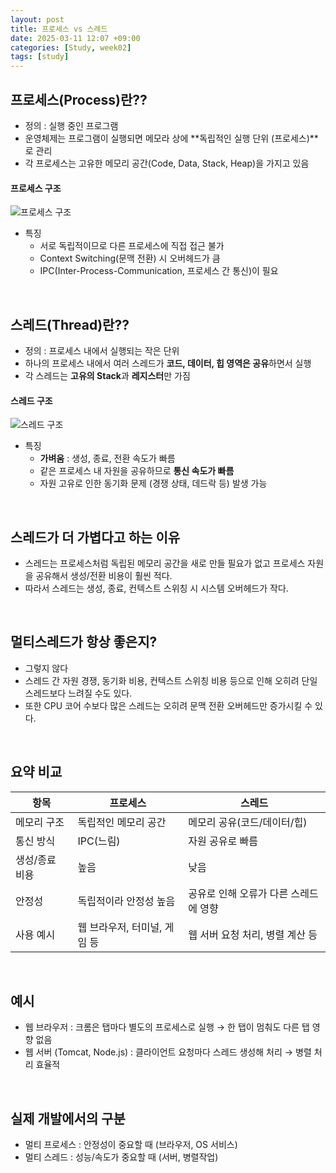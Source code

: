 ```yaml
---
layout: post
title: 프로세스 vs 스레드
date: 2025-03-11 12:07 +09:00
categories: [Study, week02]
tags: [study]     
---
```


## 프로세스(Process)란??

- 정의 : 실행 중인 프로그램
- 운영체제는 프로그램이 실행되면 메모라 상에 **독립적인 실행 단위 (프로세스)**로 관리
- 각 프로세스는 고유한 메모리 공간(Code, Data, Stack, Heap)을 가지고 있음

#### 프로세스 구조

![프로세스 구조](https://i.imgur.com/HvlGH1o.png)

- 특징
  - 서로 독립적이므로 다른 프로세스에 직접 접근 불가
  - Context Switching(문맥 전환) 시 오버헤드가 큼
  - IPC(Inter-Process-Communication, 프로세스 간 통신)이 필요

<br>

## 스레드(Thread)란??

- 정의 : 프로세스 내에서 실행되는 작은 단위
- 하나의 프로세스 내에서 여러 스레드가 **코드, 데이터, 힙 영역은 공유**하면서 실행
- 각 스레드는 **고유의 Stack**과 **레지스터**만 가짐

#### 스레드 구조

![스레드 구조](https://gmlwjd9405.github.io/images/os-process-and-thread/thread.png)

- 특징
  - **가벼움** : 생성, 종료, 전환 속도가 빠름
  - 같은 프로세스 내 자원을 공유하므로 **통신 속도가 빠름**
  - 자원 고유로 인한 동기화 문제 (경쟁 상태, 데드락 등) 발생 가능

<br>

## 스레드가 더 가볍다고 하는 이유
- 스레드는 프로세스처럼 독립된 메모리 공간을 새로 만들 필요가 없고 프로세스 자원을 공유해서 생성/전환 비용이 훨씬 적다.
- 따라서 스레드는 생성, 종료, 컨텍스트 스위칭 시 시스템 오버헤드가 작다.

<br>

## 멀티스레드가 항상 좋은지?

- 그렇지 않다
- 스레드 간 자원 경쟁, 동기화 비용, 컨텍스트 스위칭 비용 등으로 인해 오히려 단일 스레드보다 느려질 수도 있다.
- 또한 CPU 코어 수보다 많은 스레드는 오히려 문맥 전환 오버헤드만 증가시킬 수 있다.

<br>

## 요약 비교

| 항목 | 프로세스 | 스레드 |
|-|-|-|
| 메모리 구조 | 독립적인 메모리 공간 | 메모리 공유(코드/데이터/힙) |
| 통신 방식 | IPC(느림) | 자원 공유로 빠름 |
| 생성/종료 비용 | 높음 | 낮음 |
| 안정성 | 독립적이라 안정성 높음 | 공유로 인해 오류가 다른 스레드에 영향 | 
| 사용 예시 | 웹 브라우저, 터미널, 게임 등 | 웹 서버 요청 처리, 병렬 계산 등 |


<br>

## 예시

- 웹 브라우저 : 크롬은 탭마다 별도의 프로세스로 실행 → 한 탭이 멈춰도 다른 탭 영향 없음
- 웹 서버 (Tomcat, Node.js) : 클라이언트 요청마다 스레드 생성해 처리 → 병렬 처리 효율적

<br>

## 실제 개발에서의 구분

- 멀티 프로세스 : 안정성이 중요할 때 (브라우저, OS 서비스)
- 멀티 스레드 : 성능/속도가 중요할 때 (서버, 병렬작업)